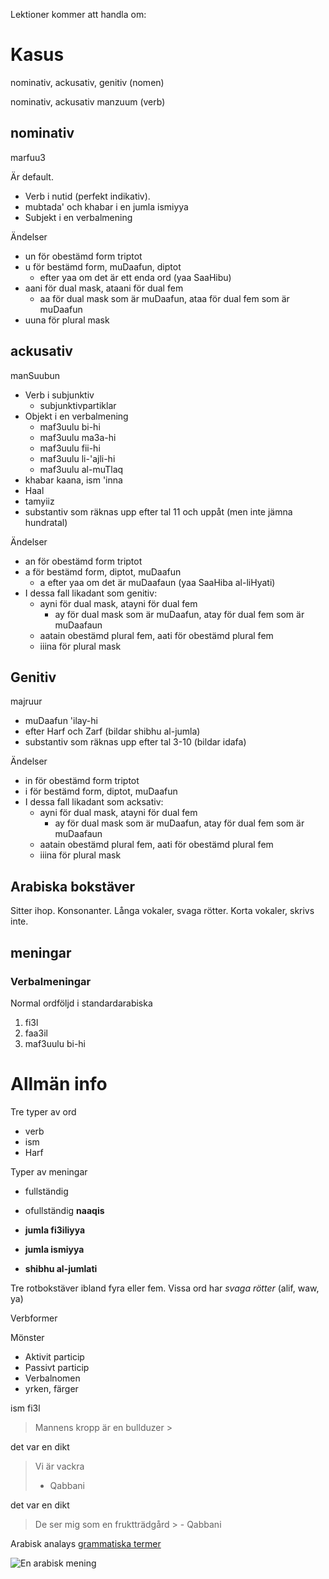 Lektioner kommer att handla om:

# Kasus
nominativ, ackusativ, genitiv (nomen)

nominativ, ackusativ manzuum (verb)

## nominativ
marfuu3

Är default.

* Verb i nutid (perfekt indikativ).
* mubtada' och khabar i en jumla ismiyya
* Subjekt i en verbalmening

Ändelser
* un för obestämd form triptot
* u för bestämd form, muDaafun, diptot
  * efter yaa om det är ett enda ord (yaa SaaHibu)
* aani för dual mask, ataani för dual fem
  * aa för dual mask som är muDaafun, ataa för dual fem som är muDaafun
* uuna för plural mask

## ackusativ

manSuubun

* Verb i subjunktiv
  * subjunktivpartiklar
* Objekt i en verbalmening
  * maf3uulu bi-hi
  * maf3uulu ma3a-hi
  * maf3uulu fii-hi
  * maf3uulu li-'ajli-hi
  * maf3uulu al-muTlaq
* khabar kaana, ism 'inna
* Haal
* tamyiiz
* substantiv som räknas upp efter tal 11 och uppåt (men inte jämna hundratal)

Ändelser
* an för obestämd form triptot
* a för bestämd form, diptot, muDaafun
  * a efter yaa om det är muDaafaun (yaa SaaHiba al-liHyati)
* I dessa fall likadant som genitiv:
  * ayni för dual mask, atayni för dual fem
    * ay för dual mask som är muDaafun, atay för dual fem som är muDaafaun
  * aatain obestämd plural fem, aati för obestämd plural fem
  * iiina för plural mask

## Genitiv

majruur

* muDaafun 'ilay-hi
* efter Harf och Zarf (bildar shibhu al-jumla)
* substantiv som räknas upp efter tal 3-10 (bildar idafa)

Ändelser
* in för obestämd form triptot
* i för bestämd form, diptot, muDaafun
* I dessa fall likadant som acksativ:
  * ayni för dual mask, atayni för dual fem
    * ay för dual mask som är muDaafun, atay för dual fem som är muDaafaun
  * aatain obestämd plural fem, aati för obestämd plural fem
  * iiina för plural mask

## Arabiska bokstäver

Sitter ihop.
Konsonanter.
Långa vokaler, svaga rötter.
Korta vokaler, skrivs inte.

## meningar

### Verbalmeningar
Normal ordföljd i standardarabiska
1. fi3l
2. faa3il
3. maf3uulu bi-hi

# Allmän info
Tre typer av ord
* verb
* ism
* Harf

Typer av meningar
* fullständig
* ofullständig **naaqis**

* **jumla fi3iliyya**
* **jumla ismiyya**
* **shibhu al-jumlati**

Tre rotbokstäver
ibland fyra eller fem.
Vissa ord har *svaga rötter* (alif, waw, ya)

Verbformer

Mönster
* Aktivit particip
* Passivt particip
* Verbalnomen
* yrken, färger

ism fi3l


> Mannens kropp är en bullduzer >

det var en dikt

> Vi är vackra
> - Qabbani

det var en dikt

> De ser mig som en fruktträdgård > - Qabbani


Arabisk analays
[grammatiska termer](https://arabic.fi/sv/categories/7)

![En arabisk mening](https://arabic.fi/images/share/fb_sentence25sv.png)
